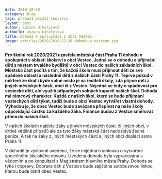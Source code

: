 ```yaml
---
date: 2019-12-20
category: blog
tags: praha11 piráti školství
layout: post
author: Zuzana Ujhelyiová
authorId: zuzana.ujhelyiova
title: Dohoda o spolupráci s obcí Vestec
image: articles/2019/2019-12-20-dohoda-s-vestcem.jpg
---
```


**Pro školní rok 2020/2021 uzavřela městská část Praha 11 dohodu o spolupráci v oblasti školství s obcí Vestec. Jedná se o dohodu o přijímání dětí s místem trvalého bydliště v obci Vestec do našich základních škol. Městská část počítá s tím, že každá škola musí přijmout děti ze své spádové oblasti a následně děti z dalších částí Prahy 11. Teprve pokud v některé ze škol zbyde volné místo je na řediteli školy, zda přijme děti z jiných městských částí, obcí či z Vestce. Nejedná se tedy o spádovost pro vestecké děti, ale využití případných volných kapacit našich škol. Dohoda má rámcový charakter. Každá z našich škol, které se bude přijímání vesteckých dětí týkat, tudíž bude s obcí Vestec vytvářet vlastní dohody. Výhodou je, že obec Vestec bude zavázana přispívat na naše školy odpovídající částku za každého žáka. Finance budou z Vestce směřovat přímo do našich škol.**

V našich školách najdete žáky z jiných městských částí, či jiných obcí, v drtivé většině případů ale za tyto žáky městská část nedostává žádné peníze. A tak na žáky z jiných městských částí a jiných obcí doplácí sama Praha 11.

V dohodě je výslovně uvedeno, že se nejedná o smlouvu o vytvoření společného školského obvodu. Uvedená dohoda byla vypracována s vědomím a po konzultaci s Magistrátem hlavního města Prahy. Dohoda se týká i dopravy. Doprava dětí z Vestsce bude zajištěna autobusovou linkou, kterou bude platit obec Vestec.
